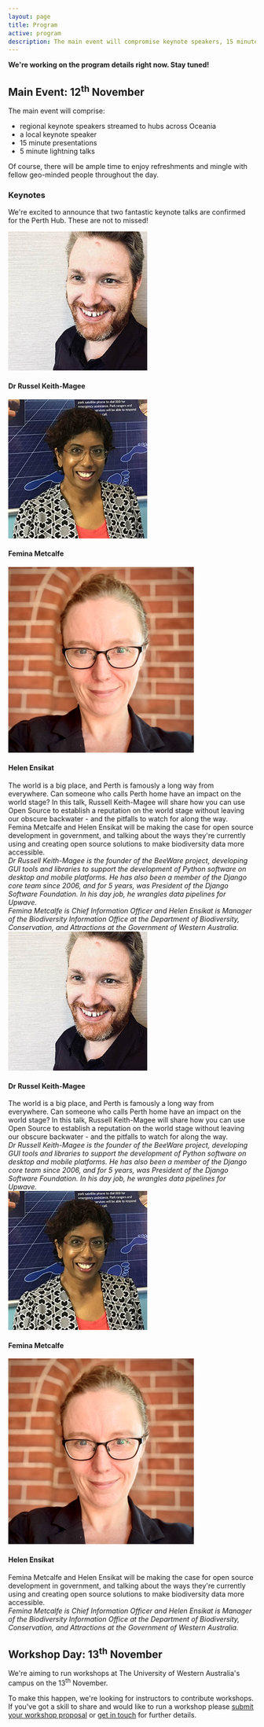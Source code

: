 ```yaml
---
layout: page
title: Program
active: program
description: The main event will compromise keynote speakers, 15 minute presentations, and lightning talks.
---
```


**We're working on the program details right now. Stay tuned!**

## Main Event: 12<sup>th</sup> November

The main event will comprise:
* regional keynote speakers streamed to hubs across Oceania
* a local keynote speaker
* 15 minute presentations
* 5 minute lightning talks

Of course, there will be ample time to enjoy refreshments and mingle with fellow geo-minded people throughout the day.

### Keynotes

We're excited to announce that two fantastic keynote talks are confirmed for the Perth Hub. These are not to missed!

<!-- show on desktop devices -->
<div class="hide-on-small">
<div class="keynote-flex-container">
    <div class="keynote-flex-item-left"> 
        <img src="/assets/img/keynotes/russell_keith-magee.jpg" class="keynote-img" alt="russel-keith-magee">
        <h4>Dr Russel Keith-Magee</h4>
    </div>
    <div class="keynote-flex-item-right"> 
        <div class="keynote-flex-inner-container"> 
            <div class="keynote-flex-item-left"> 
            <img src="/assets/img/keynotes/femina_metcalfe.jpg" class="keynote-img" alt="femina-metcalfe">
            <h4>Femina Metcalfe</h4>
            </div>
            <div class="keynote-flex-item-right"> 
            <img src="/assets/img/keynotes/helen_ensikat.png" class="keynote-img" alt="helen-ensikat">
            <h4>Helen Ensikat</h4>
            </div>
        </div>
    </div>
</div>

<div class="keynote-flex-container">
    <div class="keynote-flex-item-left"> 
        <div>
        The world is a big place, and Perth is famously a long way from everywhere. Can someone who calls Perth home have an impact on the world stage? In this talk, Russell Keith-Magee will share how you can use Open Source to establish a reputation on the world stage without leaving our obscure backwater - and the pitfalls to watch for along the way.
        </div>
    </div>
    <div class="keynote-flex-item-right"> 
        <div>
        Femina Metcalfe and Helen Ensikat will be making the case for open source development in government, and talking about the ways they're currently using and creating open source solutions to make biodiversity data more accessible. 
        </div>
    </div>
</div>

<div class="keynote-flex-container">
    <div class="keynote-flex-item-left"> 
        <div>
        <em>
        Dr Russell Keith-Magee is the founder of the BeeWare project, developing GUI tools and libraries to support the development of Python software on desktop and mobile platforms. He has also been a member of the Django core team since 2006, and for 5 years, was President of the Django Software Foundation. In his day job, he wrangles data pipelines for Upwave.
        </em>
        </div>
    </div>
    <div class="keynote-flex-item-right"> 
        <div>
        <em>
        Femina Metcalfe is Chief Information Officer and Helen Ensikat is Manager of the Biodiversity Information Office at the Department of Biodiversity, Conservation, and Attractions at the Government of Western Australia.
        </em>
        </div>
    </div>
</div>
</div>

<!-- show on mobile devices -->
<div class="show-on-small">
<div class="keynote-flex-container-mobile">
    <div class="keynote-flex-item-left"> 
        <img src="/assets/img/keynotes/russell_keith-magee.jpg" class="keynote-img" alt="russel-keith-magee">
            <h4>Dr Russel Keith-Magee</h4>
            <div>
            The world is a big place, and Perth is famously a long way from everywhere. Can someone who calls Perth home have an impact on the world stage? In this talk, Russell Keith-Magee will share how you can use Open Source to establish a reputation on the world stage without leaving our obscure backwater - and the pitfalls to watch for along the way.
            </div>
            <div>
                <em>
                Dr Russell Keith-Magee is the founder of the BeeWare project, developing GUI tools and libraries to support the development of Python software on desktop and mobile platforms. He has also been a member of the Django core team since 2006, and for 5 years, was President of the Django Software Foundation. In his day job, he wrangles data pipelines for Upwave.
                </em>
            </div>
    </div>
    <div class="keynote-flex-item-right"> 
        <div class="keynote-flex-inner-container-mobile"> 
            <div class="keynote-flex-item-left"> 
                <img src="/assets/img/keynotes/femina_metcalfe.jpg" class="keynote-img" alt="femina-metcalfe">
                <h4>Femina Metcalfe</h4>
            </div>
            <div class="keynote-flex-item-right"> 
                <img src="/assets/img/keynotes/helen_ensikat.png" class="keynote-img" alt="helen-ensikat">
                <h4>Helen Ensikat</h4>
            </div>
        </div>
            <div>
            Femina Metcalfe and Helen Ensikat will be making the case for open source development in government, and talking about the ways they're currently using and creating open source solutions to make biodiversity data more accessible. 
            </div>
            <div>
                <em>
                Femina Metcalfe is Chief Information Officer and Helen Ensikat is Manager of the Biodiversity Information Office at the Department of Biodiversity, Conservation, and Attractions at the Government of Western Australia.
                </em>
            </div>
    </div>
</div>
</div>


## Workshop Day: 13<sup>th</sup> November

We're aiming to run workshops at The University of Western Australia's campus on the 13<sup>th</sup> November.

To make this happen, we're looking for instructors to contribute workshops. If you've got a skill to share and would like to run a workshop please [submit your workshop proposal](https://docs.google.com/forms/d/e/1FAIpQLSd5mfXhxbSUP_yJ68OQmgXSV6DRRHwQfaEb_Y96U3Z5OrnpUw/viewform?usp=sf_link) or <a href="mailto:perth-hub@foss4g-oceania.org?subject=workshops">get in touch</a> for further details.



<!-- TODO: Chol to add table for program -->


<!--
## Schedule

Coming soon

## Program
-->
